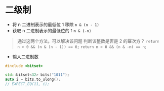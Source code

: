# 二级制

- 将 n 二进制表示的最低位 1 移除 `n & (n - 1)`
- 获取 n 二进制表示的最低位的 1 `n & (-n)`

> 通过这两个方法，可以解决该问题
> 判断该整数是否是 2 的幂次方？
> `return n > 0 && (n & (n - 1)) == 0;`
> `return n > 0 && (n & -n) == n;`

- 输入二进制数

```c++
#include <bitset>

std::bitset<32> bits("1011");
auto i = bits.to_ulong();
// EXPECT_EQ(11, i);
```